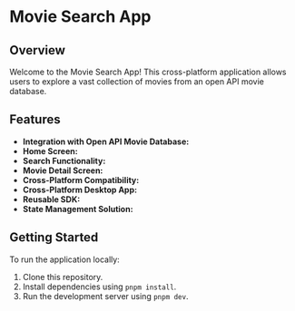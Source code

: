 # Movie Search App

## Overview
Welcome to the Movie Search App! This cross-platform application allows users to explore a vast collection of movies from an open API movie database.

## Features
- **Integration with Open API Movie Database:** 
- **Home Screen:** 
- **Search Functionality:** 
- **Movie Detail Screen:** 
- **Cross-Platform Compatibility:**
- **Cross-Platform Desktop App:**
- **Reusable SDK:**
- **State Management Solution:**

## Getting Started
To run the application locally:
1. Clone this repository.
2. Install dependencies using `pnpm install`.
3. Run the development server using `pnpm dev`.
